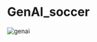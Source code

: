 # GenAI_soccer
![genai](https://github.com/user-attachments/assets/d6887e9f-e41c-4f9e-a898-3f076f745c7b)
